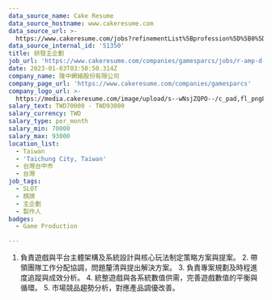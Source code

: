 ```yaml
---
data_source_name: Cake Resume
data_source_hostname: www.cakeresume.com
data_source_url: >-
  https://www.cakeresume.com/jobs?refinementList%5Bprofession%5D%5B0%5D=game-production&range%5Bsalary_range%5D%5Bmin%5D=1000000
data_source_internal_id: '51350'
title: 研發主企劃
job_url: 'https://www.cakeresume.com/companies/gamesparcs/jobs/r-amp-d-master-plan'
date: 2023-01-03T03:50:50.314Z
company_name: 隆中網絡股份有限公司
company_page_url: 'https://www.cakeresume.com/companies/gamesparcs'
company_logo_url: >-
  https://media.cakeresume.com/image/upload/s--wNsjZQPO--/c_pad,fl_png8,h_200,w_200/v1672363006/iqn45aarox9yomr9pxcj.png
salary_text: TWD70000 - TWD93000
salary_currency: TWD
salary_type: per_month
salary_min: 70000
salary_max: 93000
location_list:
  - Taiwan
  - 'Taichung City, Taiwan'
  - 台灣台中市
  - 台灣
job_tags:
  - SLOT
  - 棋牌
  - 主企劃
  - 製作人
badges:
  - Game Production

---
```


1. 負責遊戲與平台主體架構及系統設計與核心玩法制定策略方案與提案。 2. 帶領團隊工作分配協調，問題釐清與提出解決方案。 3. 負責專案規劃及時程進度追蹤與成效分析。 4. 統整遊戲與各系統數值供需，完善遊戲數值的平衡與循環。 5. 市場競品趨勢分析，對應產品調優改善。